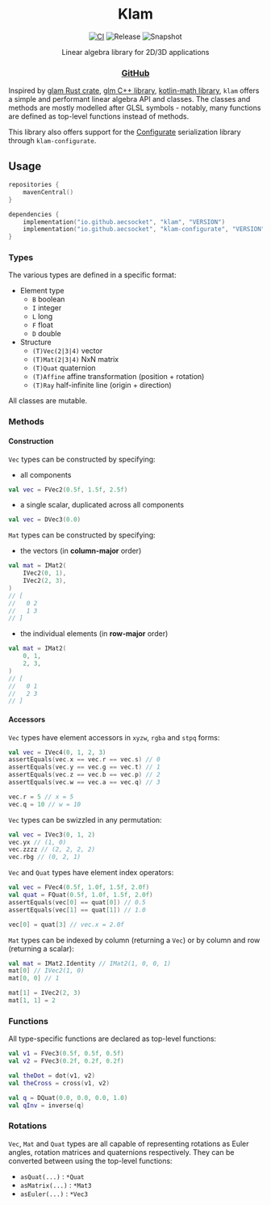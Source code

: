<div align="center">

# Klam
[![CI](https://img.shields.io/github/actions/workflow/status/aecsocket/klam/build.yml)](https://github.com/aecsocket/klam/actions/workflows/build.yml)
![Release](https://img.shields.io/maven-central/v/io.github.aecsocket/klam?label=release)
![Snapshot](https://img.shields.io/nexus/s/io.github.aecsocket/klam?label=snapshot&server=https%3A%2F%2Fs01.oss.sonatype.org)

Linear algebra library for 2D/3D applications

### [GitHub](https://github.com/aecsocket/klam)

</div>

Inspired by [glam Rust crate](https://crates.io/crates/glam/), [glm C++ library](https://github.com/g-truc/glm),
[kotlin-math library](https://github.com/romainguy/kotlin-math/), `klam` offers a simple and performant linear algebra
API and classes. The classes and methods are mostly modelled after GLSL symbols - notably, many functions are defined as
top-level functions instead of methods.

This library also offers support for the [Configurate](https://github.com/spongepowered/configurate) serialization
library through `klam-configurate`.

## Usage

```kotlin
repositories {
    mavenCentral()
}

dependencies {
    implementation("io.github.aecsocket", "klam", "VERSION")
    implementation("io.github.aecsocket", "klam-configurate", "VERSION")
}
```

### Types

The various types are defined in a specific format:
* Element type
  * `B` boolean
  * `I` integer
  * `L` long
  * `F` float
  * `D` double
* Structure
  * `(T)Vec(2|3|4)` vector
  * `(T)Mat(2|3|4)` NxN matrix
  * `(T)Quat` quaternion
  * `(T)Affine` affine transformation (position + rotation)
  * `(T)Ray` half-infinite line (origin + direction)

All classes are mutable.

### Methods

#### Construction

`Vec` types can be constructed by specifying:
* all components
```kotlin
val vec = FVec2(0.5f, 1.5f, 2.5f)
```

* a single scalar, duplicated across all components
```kotlin
val vec = DVec3(0.0)
```

`Mat` types can be constructed by specifying:
* the vectors (in **column-major** order)
```kotlin
val mat = IMat2(
    IVec2(0, 1),
    IVec2(2, 3),
)
// [
//   0 2
//   1 3
// ]
```

* the individual elements (in **row-major** order)
```kotlin
val mat = IMat2(
    0, 1,
    2, 3,
)
// [
//   0 1
//   2 3
// ]
```

#### Accessors

`Vec` types have element accessors in `xyzw`, `rgba` and `stpq` forms:
```kotlin
val vec = IVec4(0, 1, 2, 3)
assertEquals(vec.x == vec.r == vec.s) // 0
assertEquals(vec.y == vec.g == vec.t) // 1
assertEquals(vec.z == vec.b == vec.p) // 2
assertEquals(vec.w == vec.a == vec.q) // 3

vec.r = 5 // x = 5
vec.q = 10 // w = 10
```

`Vec` types can be swizzled in any permutation:
```kotlin
val vec = IVec3(0, 1, 2)
vec.yx // (1, 0)
vec.zzzz // (2, 2, 2, 2)
vec.rbg // (0, 2, 1)
```

`Vec` and `Quat` types have element index operators:
```kotlin
val vec = FVec4(0.5f, 1.0f, 1.5f, 2.0f)
val quat = FQuat(0.5f, 1.0f, 1.5f, 2.0f)
assertEquals(vec[0] == quat[0]) // 0.5
assertEquals(vec[1] == quat[1]) // 1.0

vec[0] = quat[3] // vec.x = 2.0f
```

`Mat` types can be indexed by column (returning a `Vec`) or by column and row (returning a scalar):
```kotlin
val mat = IMat2.Identity // IMat2(1, 0, 0, 1)
mat[0] // IVec2(1, 0)
mat[0, 0] // 1

mat[1] = IVec2(2, 3)
mat[1, 1] = 2
```

### Functions

All type-specific functions are declared as top-level functions:
```kotlin
val v1 = FVec3(0.5f, 0.5f, 0.5f)
val v2 = FVec3(0.2f, 0.2f, 0.2f)

val theDot = dot(v1, v2)
val theCross = cross(v1, v2)

val q = DQuat(0.0, 0.0, 0.0, 1.0)
val qInv = inverse(q)
```

### Rotations

`Vec`, `Mat` and `Quat` types are all capable of representing rotations as Euler angles, rotation matrices and
quaternions respectively. They can be converted between using the top-level functions:
* `asQuat(...)` : `*Quat`
* `asMatrix(...)` : `*Mat3`
* `asEuler(...)` : `*Vec3`
